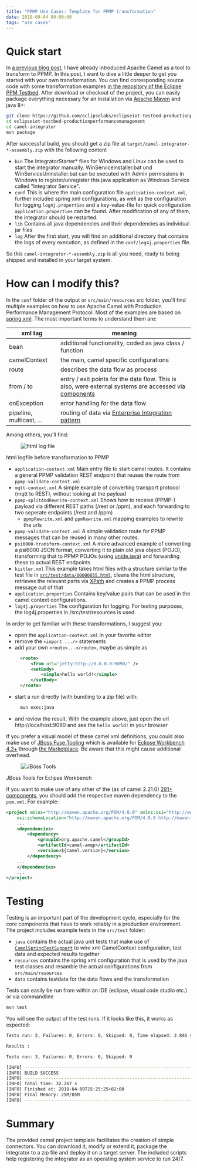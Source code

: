 ```yaml
---
title: "PPMP Use Cases: Template for PPMP transformation"
date: 2018-09-04 00:00:00
tags: "use cases"
---
```


# Quick start
In [a previous blog post](https://www.eclipse.org/unide/blog/2018/2/11/Transform-PPMP-with-camel/), I have already introduced Apache Camel as a tool to transform to PPMP. In this post, I want to dive a little deeper to get you started with your own transformation.
You can find corresponding source code with some transformation examples [in the repository of the Eclipse PPM Testbed](https://github.com/eclipselabs/eclipseiot-testbed-productionperformancemanagement/tree/master/camel-integrator). After download or checkout of the project, you can easily package everything necessary for an installation via [Apache Maven](https://maven.apache.org/) and java&#160;8+:
```bash
git clone https://github.com/eclipselabs/eclipseiot-testbed-productionperformancemanagement.git
cd eclipseiot-testbed-productionperformancemanagement
cd camel-integrator
mvn package
```
After successful build, you should get a zip file at `target/camel-integrator-*-assembly.zip` with the following content
* `bin`
The IntegratorStarter\* files for Windows and Linux can be used to start the integrator manually. WinServiceInstaller.bat und WinServiceUninstaller.bat can be executed with Admin permissions in Windows to register/unregister this java application as Windows Service called "Integrator Service".
* `conf`
This is where the main configuration file `application-context.xml`, further included spring xml configurations, as well as the configuration for logging `log4j.properties` and a key-value-file for quick configuration `application.properties` can be found. After modification of any of them, the integrator should be restarted.
* `lib`
Contains all java dependencies and their dependencies as individual jar files
* `log`
After the first start, you will find an additional directory that contains the logs of every execution, as defined in the `conf/log4j.properties` file.

So this `camel-integrator-*-assembly.zip` is all you need, ready to being shipped and installed in your target system.

# How can I modify this?

In the `conf` folder of the output or `src/main/resources` src folder, you'll find multiple examples on how to use Apache Camel with Production Performance Management Protocol. Most of the examples are based on [spring xml](https://github.com/apache/camel/blob/master/components/camel-spring/src/main/docs/spring.adoc).
The most important terms to understand them are:

| xml tag | meaning |
|-|-|
| bean | additional functionality, coded as java class / function |
| camelContext | the main, camel specific configurations |
| route | describes the data flow as process |
| from / to | entry / exit points for the data flow. This is also, were external systems are accessed via [components](https://github.com/apache/camel/tree/camel-2.21.0/components) |
| onException | error handling for the data flow |
| pipeline, multicast, ... | routing of data via [Enterprise Integration pattern](http://camel.apache.org/enterprise-integration-patterns.html) |

Among others, you'll find:
<div class="card figure is-pulled-right">
	<div class="card-image">
		<figure class="image">
			<img alt="html log file" title="html log file" src="/unide/images/blog/Transform-PPMP-with-camel-2-logfile.png"></img>
		</figure>
	</div>
	<div class="card-content">
		html logfile before transformation to PPMP
	</div>
</div>

* `application-context.xml`
  Main entry file to start camel routes. It contains a general PPMP validation REST endpoint that reuses the route from `ppmp-validate-context.xml`
* `mqtt-context.xml`
  A simple example of converting transport protocol (mqtt to REST), without looking at the payload
* `ppmp-splitAndRewrite-context.xml`
  Shows how to receive (PPMP-) payload via different REST paths (/rest or /ppm), and each forwarding to two seperate endpoints (/rest and /ppm)
  * `ppmpRewrite.xml` and `ppmRewrite.xml`
    mapping examples to rewrite the urls
* `ppmp-validate-context.xml`
  A simple validation route for PPMP messages that can be reused in many other routes.
* `psi6000-transform-context.xml`
  A more advanced example of converting a psi6000 JSON format, converting it to plain old java object (POJO), transforming that to PPMP POJOs (using [unide.java](https://github.com/eclipse/unide.java)) and forwarding these to actual REST endpoints
* `kistler.xml`
   This example takes html files with a structure similar to the test file in [`src/test/data/00000855.html`](https://github.com/eclipselabs/eclipseiot-testbed-productionperformancemanagement/blob/master/camel-integrator/src/test/data/00000855.html), cleans the html structure, retrieves the relevant parts via [XPath](https://en.wikipedia.org/wiki/XPath) and creates a PPMP process message out of that
* `application.properties`
  Contains key/value pairs that can be used in the camel context configurations.
* `log4j.properties`
  The configuration for logging. For testing purposes, the log4j.properties in /src/test/resources is used.

In order to get familiar with these transformations, I suggest you:
* open the `application-context.xml` in your favorite editor 
* remove the `<import .../>` statements
* add your own `<route>...</route>`, maybe as simple as
  ```xml
	<route>
		<from uri="jetty:http://0.0.0.0:9090/" />
		<setBody>
			<simple>hello world!</simple>
		</setBody>
	</route>
	```
* start a run directly (with bundling to a zip file) with:
  ```bash
	mvn exec:java
  ```
* and review the result. With the example above, just open the url http://localhost:9090 and see the `hello world!` in your browser

If you prefer a visual model of these camel xml definitions, you could also make use of [JBoss Fuse Tooling](https://tools.jboss.org/features/fusetools.html) which is available for [Eclipse Workbench 4.3+](https://projects.eclipse.org/releases/oxygen) through [the Marketplace](https://marketplace.eclipse.org/content/jboss-tools). Be aware that this might cause additional overhead.
<div class="card figure">
	<div class="card-image">
		<figure class="image">
			<img alt="JBoss Tools" title="JBoss Tools for Eclipse Workbench" src="/unide/images/blog/Transform-PPMP-with-camel-2-eclipse.png"></img>
		</figure>
	</div>
	<div class="card-content">
		JBoss Tools for Eclipse Workbench
	</div>
</div>

If you want to make use of any other of the (as of camel 2.21.0) [281+ components](https://github.com/apache/camel/tree/camel-2.21.0/components), you should add the respective maven dependency to the `pom.xml`. For example:
```xml
<project xmlns="http://maven.apache.org/POM/4.0.0" xmlns:xsi="http://www.w3.org/2001/XMLSchema-instance"
	xsi:schemaLocation="http://maven.apache.org/POM/4.0.0 http://maven.apache.org/maven-v4_0_0.xsd">
	...
	<dependencies>
		<dependency>
			<groupId>org.apache.camel</groupId>
			<artifactId>camel-amqp</artifactId>
			<version>${camel.version}</version>
		</dependency>
	...
	</dependencies>
	...
</project>
```

# Testing

Testing is an important part of the development cycle, especially for the core components that have to work reliably in a production environment.
The project includes example tests in the `src/test` folder:
* `java`
  contains the actual java unit tests that make use of [`CamelSpringTestSupport`](https://github.com/apache/camel/blob/61a58836da57bab38ce719cbd1effd36253687a4/docs/user-manual/en/spring-testing.adoc) to wire xml CamelContext configuration, test data and expected results together
* `resources`
  contains the spring xml configuration that is used by the java test classes and resamble the actual configurations from `src/main/resources`
* `data`
  contains testdata for the data flows and the transformation

Tests can easily be run from within an IDE (eclipse, visual code studio etc.) or via commandline
```bash
mvn test
```
You will see the output of the test runs. If it looks like this, it works as expected:
```bash
Tests run: 2, Failures: 0, Errors: 0, Skipped: 0, Time elapsed: 2.846 sec

Results :

Tests run: 3, Failures: 0, Errors: 0, Skipped: 0

[INFO] ------------------------------------------------------------------------
[INFO] BUILD SUCCESS
[INFO] ------------------------------------------------------------------------
[INFO] Total time: 32.267 s
[INFO] Finished at: 2018-04-09T15:25:25+02:00
[INFO] Final Memory: 25M/85M
[INFO] ------------------------------------------------------------------------
``` 

# Summary
The provided camel project template facilitates the creation of simple connectors. You can download it, modify or extend it, package the integrator to a zip file and deploy it on a target server. The included scripts help registering the integrator as an operating system service to run 24/7.